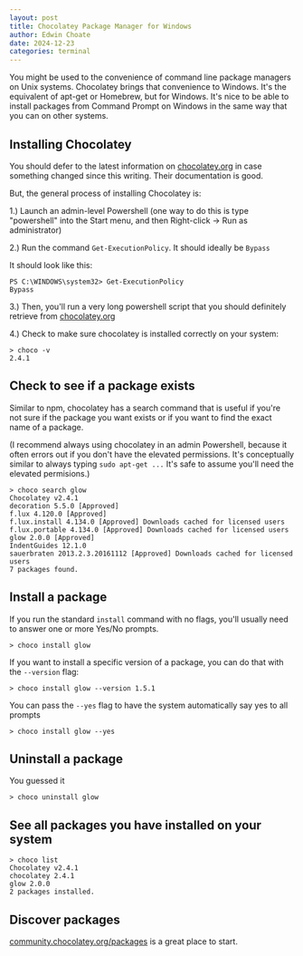 ```yaml
---
layout: post
title: Chocolatey Package Manager for Windows
author: Edwin Choate
date: 2024-12-23
categories: terminal
---
```


You might be used to the convenience of command line package managers on Unix systems. Chocolatey brings that convenience to Windows. It's the equivalent of apt-get or Homebrew, but for Windows. It's nice to be able to install packages from Command Prompt on Windows in the same way that you can on other systems. 

## Installing Chocolatey

You should defer to the latest information on [chocolatey.org](https://chocolatey.org/) in case something changed since this writing. Their documentation is good. 

But, the general process of installing Chocolatey is: 

1.) Launch an admin-level Powershell (one way to do this is type "powershell" into the Start menu, and then Right-click -> Run as administrator)

2.) Run the command `Get-ExecutionPolicy`. It should ideally be `Bypass`

It should look like this:

```shell
PS C:\WINDOWS\system32> Get-ExecutionPolicy
Bypass
```

3.) Then, you'll run a very long powershell script that you should definitely retrieve from [chocolatey.org](https://chocolatey.org)

4.) Check to make sure chocolatey is installed correctly on your system:

```shell
> choco -v
2.4.1
```

## Check to see if a package exists

Similar to npm, chocolatey has a search command that is useful if you're not sure if the package you want exists or if you want to find the exact name of a package. 

(I recommend always using chocolatey in an admin Powershell, because it often errors out if you don't have the elevated permissions. It's conceptually similar to always typing `sudo apt-get ...` It's safe to assume you'll need the elevated permisions.)

```shell
> choco search glow
Chocolatey v2.4.1
decoration 5.5.0 [Approved]
f.lux 4.120.0 [Approved]
f.lux.install 4.134.0 [Approved] Downloads cached for licensed users
f.lux.portable 4.134.0 [Approved] Downloads cached for licensed users
glow 2.0.0 [Approved]
IndentGuides 12.1.0
sauerbraten 2013.2.3.20161112 [Approved] Downloads cached for licensed users
7 packages found.
```

## Install a package

If you run the standard `install` command with no flags, you'll usually need to answer one or more Yes/No prompts. 

```shell
> choco install glow
```

If you want to install a specific version of a package, you can do that with the `--version` flag:

```shell
> choco install glow --version 1.5.1
```

You can pass the `--yes` flag to have the system automatically say yes to all prompts 

```shell
> choco install glow --yes
```

## Uninstall a package

You guessed it

```shell
> choco uninstall glow
```

## See all packages you have installed on your system

```shell
> choco list
Chocolatey v2.4.1
chocolatey 2.4.1
glow 2.0.0
2 packages installed.
```

## Discover packages 

[community.chocolatey.org/packages](https://community.chocolatey.org/packages) is a great place to start.
